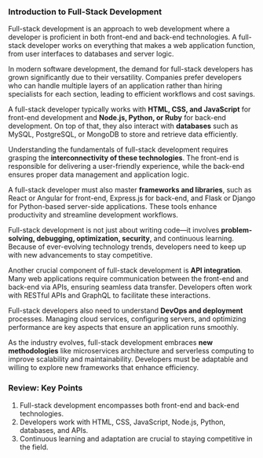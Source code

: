 ### Introduction to Full-Stack Development

Full-stack development is an approach to web development where a developer is proficient in both front-end and back-end technologies. A full-stack developer works on everything that makes a web application function, from user interfaces to databases and server logic.

In modern software development, the demand for full-stack developers has grown significantly due to their versatility. Companies prefer developers who can handle multiple layers of an application rather than hiring specialists for each section, leading to efficient workflows and cost savings.

A full-stack developer typically works with **HTML, CSS, and JavaScript** for front-end development and **Node.js, Python, or Ruby** for back-end development. On top of that, they also interact with **databases** such as MySQL, PostgreSQL, or MongoDB to store and retrieve data efficiently.

Understanding the fundamentals of full-stack development requires grasping the **interconnectivity of these technologies**. The front-end is responsible for delivering a user-friendly experience, while the back-end ensures proper data management and application logic.

A full-stack developer must also master **frameworks and libraries**, such as React or Angular for front-end, Express.js for back-end, and Flask or Django for Python-based server-side applications. These tools enhance productivity and streamline development workflows.

Full-stack development is not just about writing code—it involves **problem-solving, debugging, optimization, security**, and continuous learning. Because of ever-evolving technology trends, developers need to keep up with new advancements to stay competitive.

Another crucial component of full-stack development is **API integration**. Many web applications require communication between the front-end and back-end via APIs, ensuring seamless data transfer. Developers often work with RESTful APIs and GraphQL to facilitate these interactions.

Full-stack developers also need to understand **DevOps and deployment** processes. Managing cloud services, configuring servers, and optimizing performance are key aspects that ensure an application runs smoothly.

As the industry evolves, full-stack development embraces **new methodologies** like microservices architecture and serverless computing to improve scalability and maintainability. Developers must be adaptable and willing to explore new frameworks that enhance efficiency.

### Review: Key Points
1. Full-stack development encompasses both front-end and back-end technologies.
2. Developers work with HTML, CSS, JavaScript, Node.js, Python, databases, and APIs.
3. Continuous learning and adaptation are crucial to staying competitive in the field.
